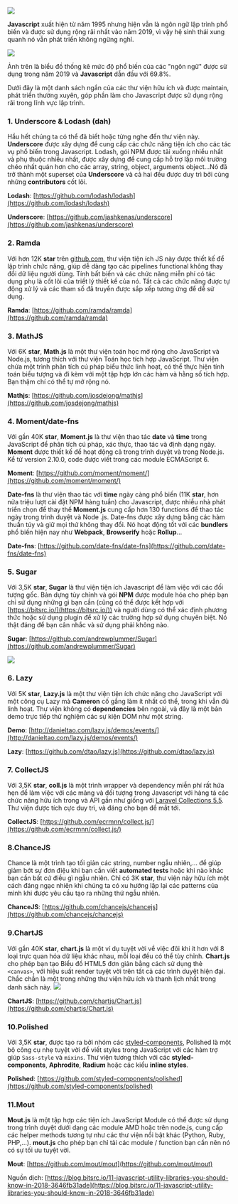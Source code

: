 ![](https://images.viblo.asia/4e5eb920-8328-4e2f-8113-55ecc275ef55.png)

**Javascript** xuất hiện từ năm 1995 nhưng hiện vẫn là ngôn ngữ lập trình phổ biến và được sử dụng rộng rãi nhất vào năm 2019,  vì vậy hệ sinh thái xung quanh nó vẫn phát triển không ngừng nghỉ.

![](https://images.viblo.asia/9576cefa-3c45-4ef5-b62a-d0bb29384955.png)

Ảnh trên là biểu đồ thống kê mức độ phổ biến của các "ngôn ngữ" được sử dụng trong năm 2019 và **Javascript** dẫn đầu với 69.8%.

Dưới đây là một danh sách ngắn của các thư viện hữu ích và được maintain, phát triển thường xuyên, góp phần làm cho Javascript được sử dụng rộng rãi trong lĩnh vực lập trình.

### 1.  Underscore & Lodash (dah)

Hầu hết chúng ta có thể đã biết hoặc từng nghe đến thư viện này. **Underscore** được xây dựng để cung cấp các chức năng tiện ích cho các tác vụ phổ biến trong Javascript. Lodash, gói NPM được tải xuống nhiều nhất và phụ thuộc nhiều nhất, được xây dựng để cung cấp hỗ trợ lặp môi trường chéo nhất quán hơn cho các array, string, object, arguments object...Nó đã trở thành một superset của **Underscore** và cả hai đều được duy trì bởi cùng những **contributors** cốt lõi.

**Lodash**: [https://github.com/lodash/lodash](https://github.com/lodash/lodash)

**Underscore**: [https://github.com/jashkenas/underscore](https://github.com/jashkenas/underscore)
### 2. Ramda
Với hơn 12K  **star** trên [github.com](https://github.com), thư viện tiện ích JS này được thiết kế để lập trình chức năng, giúp dễ dàng tạo các pipelines functional không thay đổi dữ liệu người dùng. Tính bất biến và các chức năng miễn phí có tác dụng phụ là cốt lõi của triết lý thiết kế của nó. Tất cả các chức năng được tự động xử lý và các tham số đã truyền được sắp xếp tương ứng để dễ sử dụng.

**Ramda**: [https://github.com/ramda/ramda](https://github.com/ramda/ramda)

### 3. MathJS
Với 6K **star**, **Math.js** là một thư viện toán học mở rộng cho JavaScript và Node.js, tương thích với thư viện Toán học tích hợp JavaScript. Thư viện chứa một trình phân tích cú pháp biểu thức linh hoạt, có thể thực hiện tính toán biểu tượng và đi kèm với một tập hợp lớn các hàm và hằng số tích hợp. Bạn thậm chí có thể tự mở rộng nó.

**Mathjs**: [https://github.com/josdejong/mathjs](https://github.com/josdejong/mathjs)

### 4. Moment/date-fns
Với gần 40K **star**, **Moment.js** là thư viện thao tác **date** và **time** trong JavaScript để phân tích cú pháp, xác thực, thao tác và định dạng ngày. **Moment** được thiết kế để hoạt động cả trong trình duyệt và trong Node.js. Kể từ version 2.10.0, code được viết trong các module ECMAScript 6.

**Moment**: [https://github.com/moment/moment/](https://github.com/moment/moment/)


**Date-fns** là thư viện thao tác với **time** ngày càng phổ biến (11K **star**, hơn nửa triệu lượt cài đặt NPM hàng tuần) cho Javascript, được nhiều nhà phát triển chọn để thay thế **Moment.js** cung cấp hơn 130 functions để thao tác ngày trong trình duyệt và Node .js. Date-fns được xây dựng bằng các hàm thuần túy và giữ mọi thứ không thay đổi. Nó hoạt động tốt với các **bundlers** phổ biến hiện nay như **Webpack**, **Browserify** hoặc **Rollup**...

**Date-fns**: [https://github.com/date-fns/date-fns](https://github.com/date-fns/date-fns)

### 5. Sugar
Với 3,5K **star**, **Sugar** là thư viện tiện ích Javascript để làm việc với các đối tượng gốc. Bản dựng tùy chỉnh và gói **NPM** được module hóa cho phép bạn chỉ sử dụng những gì bạn cần (cũng có thể được kết hợp với [https://bitsrc.io/](https://bitsrc.io/)) và người dùng có thể xác định phương thức hoặc sử dụng plugin để xử lý các trường hợp sử dụng chuyên biệt. Nó thật đáng để bạn cân nhắc và sử dụng phải không nào.

**Sugar**: [https://github.com/andrewplummer/Sugar](https://github.com/andrewplummer/Sugar)

![](https://images.viblo.asia/6cc57577-b703-480c-bc7c-fcd1d7dc2030.png)

### 6. Lazy

Với 5K **star**, **Lazy.js** là một thư viện tiện ích chức năng cho JavaScript với một công cụ Lazy mà **Cameron** cố gắng làm ít nhất có thể, trong khi vẫn đủ linh hoạt. Thư viện không có **dependencies** bên ngoài, và đây là một bản demo trực tiếp thử nghiệm các sự kiện DOM như một string.

**Demo**: [http://danieltao.com/lazy.js/demos/events/](http://danieltao.com/lazy.js/demos/events/)

**Lazy**: [https://github.com/dtao/lazy.js](https://github.com/dtao/lazy.js)

### 7. CollectJS

Với 3,5K **star**, **coll.js** là một trình wrapper và dependency miễn phí rất hứa hẹn để làm việc với các mảng và đối tượng trong Javascript với hàng tá các chức năng hữu ích trong và API gần như giống với  [Laravel Collections 5.5](https://laravel.com/docs/5.5/collections). Thư viện được tích cực duy trì, và đáng cho bạn để mắt tới.

**CollectJS**: [https://github.com/ecrmnn/collect.js/](https://github.com/ecrmnn/collect.js/)

### 8.ChanceJS
Chance là một trình tạo tối giản các string, number ngẫu nhiên,... để giúp giảm bớt sự đơn điệu khi bạn cần viết **automated tests** hoặc khi nào khác bạn cần bất cứ điều gì ngẫu nhiên. Chỉ có 3K **star**, thư viện này hữu ích một cách đáng ngạc nhiên khi chúng ta có xu hướng lặp lại các patterns của mình khi được yêu cầu tạo ra những thứ ngẫu nhiên.

**ChanceJS**: [https://github.com/chancejs/chancejs](https://github.com/chancejs/chancejs)

### 9.ChartJS
Với gần 40K **star**, **chart.js** là một ví dụ tuyệt vời về việc đôi khi ít hơn với 8 loại trực quan hóa dữ liệu khác nhau, mỗi loại đều có thể tùy chỉnh. **Chart.js** cho phép bạn tạo Biểu đồ HTML5 đơn giản bằng cách sử dụng thẻ `<canvas>`, với hiệu suất render tuyệt vời trên tất cả các trình duyệt hiện đại. Chắc chắn là một trong những thư viện hữu ích và thanh lịch nhất trong danh sách này.
![](https://images.viblo.asia/bddbade3-6508-4f47-b2c2-89420d53723e.png)

**ChartJS**: [https://github.com/chartjs/Chart.js](https://github.com/chartjs/Chart.js)

### 10.Polished
Với 3,5K **star**, được tạo ra bởi nhóm các [styled-components](https://github.com/styled-components/styled-components), Polished là một bộ công cụ nhẹ tuyệt vời để viết styles trong JavaScript với các hàm trợ giúp `Sass-style` và `mixins`. Thư viện tương thích với các **styled-components**, **Aphrodite**, **Radium** hoặc các kiểu **inline styles**. 

**Polished**: [https://github.com/styled-components/polished](https://github.com/styled-components/polished)
### 11.Mout
**Mout.js** là một tập hợp các tiện ích JavaScript Module có thể được sử dụng trong trình duyệt dưới dạng các module AMD hoặc trên node.js, cung cấp các helper methods tương tự như các thư viện nổi bật khác (Python, Ruby, PHP,...). **mout.js** cho phép bạn chỉ tải các module / function bạn cần nên nó có sự tối ưu tuyệt vời.

**Mout**: [https://github.com/mout/mout](https://github.com/mout/mout)


Nguồn dịch: [https://blog.bitsrc.io/11-javascript-utility-libraries-you-should-know-in-2018-3646fb31ade](https://blog.bitsrc.io/11-javascript-utility-libraries-you-should-know-in-2018-3646fb31ade)